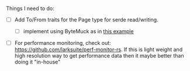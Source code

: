 Things I need to do:
- [ ] Add To/From traits for the Page<WORDS> type for serde read/writing.
    - [ ] implement using ByteMuck as in [this example](https://github.com/MolotovCherry/virtual-display-rs/blob/e449630774ab2ae73db056bbf7062708cc118318/virtual-display-driver/src/edid.rs#L31C32-L31C50)
- [ ] For performance monitoring, check out: https://github.com/larksuite/perf-monitor-rs. If this is light weight and high resolution way to get performance data then it maybe better than doing it "in-house"

